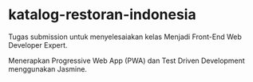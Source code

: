 # katalog-restoran-indonesia

Tugas submission untuk menyelesaiakan kelas Menjadi Front-End Web Developer Expert. 

Menerapkan Progressive Web App (PWA) dan Test Driven Development menggunakan Jasmine.
